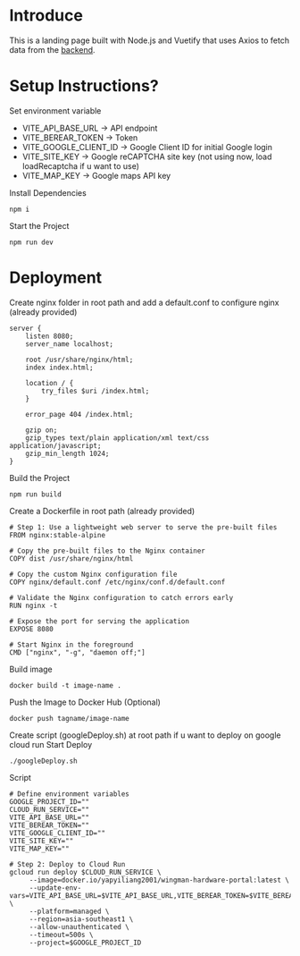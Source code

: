 # Introduce

This is a landing page built with Node.js and Vuetify that uses Axios to fetch data from the [backend](https://github.com/secretMan255/Rest-API-and-Mysql-Service).

# Setup Instructions?

Set environment variable

-    VITE_API_BASE_URL -> API endpoint
-    VITE_BEREAR_TOKEN -> Token
-    VITE_GOOGLE_CLIENT_ID -> Google Client ID for initial Google login
-    VITE_SITE_KEY -> Google reCAPTCHA site key (not using now, load loadRecaptcha if u want to use)
-    VITE_MAP_KEY -> Google maps API key

Install Dependencies

```
npm i
```

Start the Project

```
npm run dev
```

# Deployment

Create nginx folder in root path and add a default.conf to configure nginx (already provided)

```
server {
    listen 8080;
    server_name localhost;

    root /usr/share/nginx/html;
    index index.html;

    location / {
        try_files $uri /index.html;
    }

    error_page 404 /index.html;

    gzip on;
    gzip_types text/plain application/xml text/css application/javascript;
    gzip_min_length 1024;
}
```

Build the Project

```
npm run build
```

Create a Dockerfile in root path (already provided)

```
# Step 1: Use a lightweight web server to serve the pre-built files
FROM nginx:stable-alpine

# Copy the pre-built files to the Nginx container
COPY dist /usr/share/nginx/html

# Copy the custom Nginx configuration file
COPY nginx/default.conf /etc/nginx/conf.d/default.conf

# Validate the Nginx configuration to catch errors early
RUN nginx -t

# Expose the port for serving the application
EXPOSE 8080

# Start Nginx in the foreground
CMD ["nginx", "-g", "daemon off;"]
```

Build image

```
docker build -t image-name .
```

Push the Image to Docker Hub (Optional)

```
docker push tagname/image-name
```

Create script (googleDeploy.sh) at root path if u want to deploy on google cloud run
Start Deploy

```
./googleDeploy.sh
```

Script

```
# Define environment variables
GOOGLE_PROJECT_ID=""
CLOUD_RUN_SERVICE=""
VITE_API_BASE_URL=""
VITE_BEREAR_TOKEN=""
VITE_GOOGLE_CLIENT_ID=""
VITE_SITE_KEY=""
VITE_MAP_KEY=""

# Step 2: Deploy to Cloud Run
gcloud run deploy $CLOUD_RUN_SERVICE \
     --image=docker.io/yapyiliang2001/wingman-hardware-portal:latest \
     --update-env-vars=VITE_API_BASE_URL=$VITE_API_BASE_URL,VITE_BEREAR_TOKEN=$VITE_BEREAR_TOKEN,VITE_GOOGLE_CLIENT_ID=$VITE_GOOGLE_CLIENT_ID,VITE_SITE_KEY=$VITE_SITE_KEY,VITE_MAP_KEY=$VITE_MAP_KEY \
     --platform=managed \
     --region=asia-southeast1 \
     --allow-unauthenticated \
     --timeout=500s \
     --project=$GOOGLE_PROJECT_ID
```
